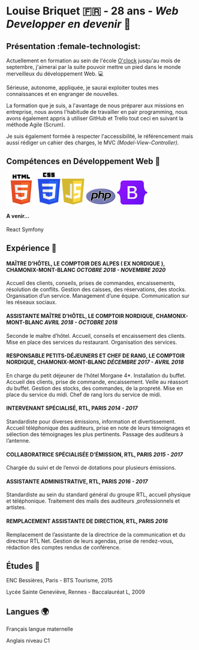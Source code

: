 # Louise Briquet :fr: - 28 ans - *Web Developper en devenir* :rocket: 

## Présentation :female-technologist:

Actuellement en formation au sein de l'école [O'clock](https://oclock.io/?utm_source=google&utm_medium=cpc&utm_campaign=Brand&adgroupname=Oclock&keyword=oclock&gclid=Cj0KCQjw1ZeUBhDyARIsAOzAqQIg8-_uKn1_JbTOEpGEgn9AklEQAPNn_C-kGvkPw9zpkt6k2nu-XcMaAtmQEALw_wcB) jusqu'au mois de septembre, j'aimerai par la suite pouvoir mettre un pied dans le monde merveilleux du développement Web. :computer: 

Sérieuse, autonome, appliquée, je saurai exploiter toutes mes connaissances et en engranger de nouvelles.   

La formation que je suis, a l'avantage de nous préparer aux missions en entreprise, nous avons l'habitude de travailler en pair programming, nous avons également appris à utiliser GitHub et Trello tout ceci en suivant la méthode Agile (Scrum).

Je suis également formée à respecter l'accessibilité, le référencement mais aussi rédiger un cahier des charges, le MVC *(Model-View-Controller)*.

## Compétences en Développement Web :hammer:

<img src="./images/html5.png" alt="html" width="80" height="auto"/> <img src="./images/CSS3_logo_and_wordmark.svg.png" alt="css" width="60" height="auto"/>
<img src="./images/javascript-logo-8892AEFCAC-seeklogo.com_-264x300.png" alt="js" width="60" height="auto"/> <img src="./images/PHP-logo.svg.png" alt="php" width="80" height="auto"/>
<img src="./images/Bootstrap_logo.svg.png" alt="bootstrap" width="80" height="auto"/>


#### A venir...

React
Symfony


## Expérience :microscope:

#### MAÎTRE D’HÔTEL, LE COMPTOIR DES ALPES ( EX NORDIQUE ), CHAMONIX-MONT-BLANC *OCTOBRE 2018 - NOVEMBRE 2020*
Accueil des clients, conseils, prises de commandes, encaissements, résolution de
conflits. Gestion des caisses, des réservations, des stocks. Organisation d’un service.
Management d’une équipe. Communication sur les réseaux sociaux.

#### ASSISTANTE MAÎTRE D’HÔTEL, LE COMPTOIR NORDIQUE, CHAMONIX-MONT-BLANC *AVRIL 2018 - OCTOBRE 2018*
Seconde le maître d’hôtel. Accueil, conseils et encaissement des clients. Mise en
place des services du restaurant. Organisation des services.

#### RESPONSABLE PETITS-DÉJEUNERS ET CHEF DE RANG, LE COMPTOIR NORDIQUE, CHAMONIX-MONT-BLANC *DÉCEMBRE 2017 - AVRIL 2018*
En charge du petit déjeuner de l’hôtel Morgane 4*. Installation du buffet. Accueil
des clients, prise de commande, encaissement. Veille au réassort du buffet. Gestion
des stocks, des commandes, de la propreté. Mise en place du service du midi. Chef
de rang lors du service de midi.

#### INTERVENANT SPÉCIALISÉ, RTL, PARIS *2014 - 2017*
Standardiste pour diverses émissions, information et divertissement. Accueil
téléphonique des auditeurs, prise en note de leurs témoignages et sélection des
témoignages les plus pertinents. Passage des auditeurs à l’antenne.

#### COLLABORATRICE SPÉCIALISÉE D’ÉMISSION, RTL, PARIS *2015 - 2017*
Chargée du suivi et de l’envoi de dotations pour plusieurs émissions.

#### ASSISTANTE ADMINISTRATIVE, RTL, PARIS *2016 - 2017*
Standardiste au sein du standard général du groupe RTL, accueil physique et
téléphonique. Traitement des mails des auditeurs ,professionnels et artistes.

#### REMPLACEMENT ASSISTANTE DE DIRECTION, RTL, PARIS *2016*
Remplacement de l’assistante de la directrice de la communication et du directeur
RTL Net. Gestion de leurs agendas, prise de rendez-vous, rédaction des comptes
rendus de conférence.


## Études :book:

ENC Bessières, Paris - BTS Tourisme, 2015

Lycée Sainte Geneviève, Rennes - Baccalauréat L, 2009


## Langues :earth_africa:

Français langue maternelle

Anglais niveau C1 